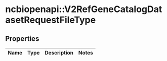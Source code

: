 # ncbiopenapi::V2RefGeneCatalogDatasetRequestFileType


## Properties
Name | Type | Description | Notes
------------ | ------------- | ------------- | -------------



